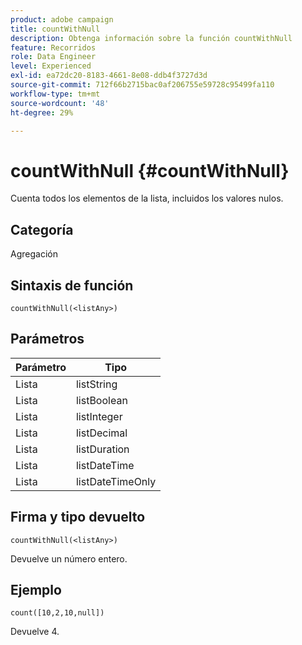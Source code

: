 ```yaml
---
product: adobe campaign
title: countWithNull
description: Obtenga información sobre la función countWithNull
feature: Recorridos
role: Data Engineer
level: Experienced
exl-id: ea72dc20-8183-4661-8e08-ddb4f3727d3d
source-git-commit: 712f66b2715bac0af206755e59728c95499fa110
workflow-type: tm+mt
source-wordcount: '48'
ht-degree: 29%

---
```


# countWithNull {#countWithNull}

Cuenta todos los elementos de la lista, incluidos los valores nulos.

## Categoría

Agregación

## Sintaxis de función

`countWithNull(<listAny>)`

## Parámetros

| Parámetro | Tipo |
|-----------|------------------|
| Lista | listString |
| Lista | listBoolean |
| Lista | listInteger |
| Lista | listDecimal |
| Lista | listDuration |
| Lista | listDateTime |
| Lista | listDateTimeOnly |

## Firma y tipo devuelto

`countWithNull(<listAny>)`

Devuelve un número entero.

## Ejemplo

`count([10,2,10,null])`

Devuelve 4.
